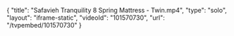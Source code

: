 {
    "title": "Safavieh Tranquility 8 Spring Mattress - Twin.mp4",
    "type": "solo",
    "layout": "iframe-static",
    "videoId": "101570730",
    "url": "\/tvpembed\/101570730"
}